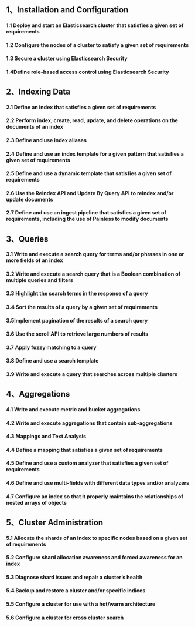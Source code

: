 ## 1、Installation and Configuration
#### 1.1 Deploy and start an Elasticsearch cluster that satisfies a given set of requirements
#### 1.2 Configure the nodes of a cluster to satisfy a given set of requirements
#### 1.3 Secure a cluster using Elasticsearch Security
#### 1.4Define role-based access control using Elasticsearch Security

## 2、Indexing Data
#### 2.1 Define an index that satisfies a given set of requirements
#### 2.2 Perform index, create, read, update, and delete operations on the documents of an index
#### 2.3 Define and use index aliases
#### 2.4 Define and use an index template for a given pattern that satisfies a given set of requirements
#### 2.5 Define and use a dynamic template that satisfies a given set of requirements
#### 2.6 Use the Reindex API and Update By Query API to reindex and/or update documents
#### 2.7 Define and use an ingest pipeline that satisfies a given set of requirements, including the use of Painless to modify documents

## 3、Queries
#### 3.1 Write and execute a search query for terms and/or phrases in one or more fields of an index
#### 3.2 Write and execute a search query that is a Boolean combination of multiple queries and filters
#### 3.3 Highlight the search terms in the response of a query
#### 3.4 Sort the results of a query by a given set of requirements
#### 3.5Implement pagination of the results of a search query
#### 3.6 Use the scroll API to retrieve large numbers of results
#### 3.7 Apply fuzzy matching to a query
#### 3.8 Define and use a search template
#### 3.9 Write and execute a query that searches across multiple clusters

## 4、Aggregations
#### 4.1 Write and execute metric and bucket aggregations
#### 4.2 Write and execute aggregations that contain sub-aggregations
#### 4.3 Mappings and Text Analysis
#### 4.4 Define a mapping that satisfies a given set of requirements
#### 4.5 Define and use a custom analyzer that satisfies a given set of requirements
#### 4.6 Define and use multi-fields with different data types and/or analyzers
#### 4.7 Configure an index so that it properly maintains the relationships of nested arrays of objects

## 5、Cluster Administration
#### 5.1 Allocate the shards of an index to specific nodes based on a given set of requirements
#### 5.2 Configure shard allocation awareness and forced awareness for an index
#### 5.3 Diagnose shard issues and repair a cluster’s health
#### 5.4 Backup and restore a cluster and/or specific indices
#### 5.5 Configure a cluster for use with a hot/warm architecture
#### 5.6 Configure a cluster for cross cluster search
